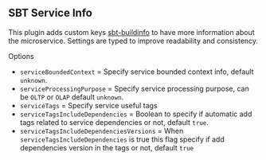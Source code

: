 ## SBT Service Info

This plugin adds custom keys [sbt-buildinfo](https://github.com/sbt/sbt-buildinfo) to have more information about the microservice.
Settings are typed to improve readability and consistency. 

Options
- `serviceBoundedContext` = Specify service bounded context info, default `unknown`.
- `serviceProcessingPurpose` = Specify service processing purpose, can be `OLTP` or `OLAP` default `unknown`.
- `serviceTags` = Specify service useful tags
- `serviceTagsIncludeDependencies` = Boolean to specify if automatic add tags related to service dependencies or not, default `true`.
- `serviceTagsIncludeDependenciesVersions` = When `serviceTagsIncludeDependencies` is true this flag specify if add dependencies version in the tags or not, default `true`
